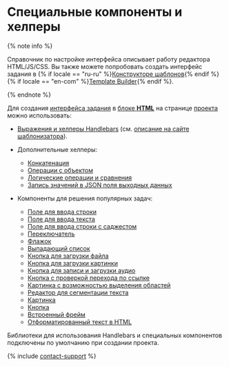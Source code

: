 # Специальные компоненты и хелперы

{% note info %}

Справочник по настройке интерфейса описывает работу редактора HTML/JS/CSS. Вы также можете попробовать создать интерфейс задания в {% if locale == "ru-ru" %}[Конструкторе шаблонов](../../template-builder/reference/index.md){% endif %}{% if locale == "en-com" %}[Template Builder](../../../en/template-builder/reference/index.md){% endif %}.

{% endnote %}

Для создания [интерфейса задания](../../glossary.md#task-interface) в [блоке **HTML**](spec.md) на странице [проекта](../../glossary.md#project) можно использовать:

- [Выражения и хелперы Handlebars](t-components/handlebars.md) (см. [описание на сайте шаблонизатора](http://handlebarsjs.com/)).

- Дополнительные хелперы:

    - [Конкатенация](t-components/helpers.md#concat)
    - [Операции с объектом](t-components/helpers.md#object)
    - [Логические операции и сравнения](t-components/helpers.md#equal)
    - [Запись значений в JSON поля выходных данных](t-components/helpers.md#js_fields)

- Компоненты для решения популярных задач:

    - [Поле для ввода строки](t-components/string.md)
    - [Поле для ввода текста](t-components/text.md)
    - [Поле для ввода строки с саджестом](t-components/suggest.md)
    - [Переключатель](t-components/radiobuttons.md)
    - [Флажок](t-components/checkboxes.md)
    - [Выпадающий список](t-components/list.md)
    - [Кнопка для загрузки файла](t-components/upload-file.md)
    - [Кнопка для загрузки картинки](t-components/upload-picture.md)
    - [Кнопка для записи и загрузки аудио](t-components/upload-audio.md)
    - [Кнопка с проверкой перехода по ссылке](t-components/button-link.md)
    - [Картинка с возможностью выделения областей](t-components/image-annotation.md)
    - [Редактор для сегментации текста](t-components/segmentation-editor.md)
    - [Картинка](t-components/img.md)
    - [Кнопка](t-components/button.md)
    - [Встроенный фрейм](t-components/iframe.md)
    - [Отформатированный текст в HTML](t-components/html.md)

Библиотеки для использования Handlebars и специальных компонентов подключены по умолчанию при создании проекта.

{% include [contact-support](../_includes/contact-support-help.md) %}